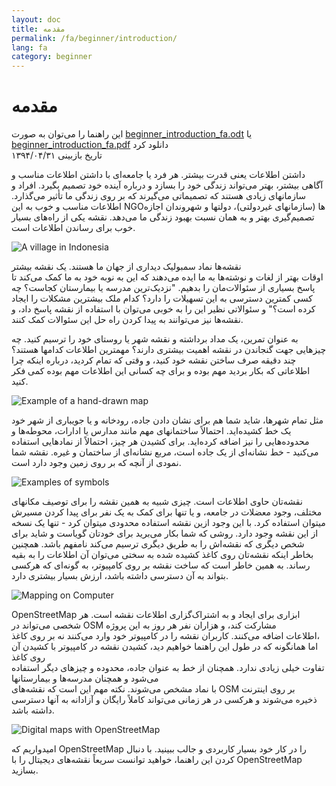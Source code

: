 ```yaml
---
layout: doc
title: مقدمه
permalink: /fa/beginner/introduction/
lang: fa
category: beginner
---
```


مقدمه
============

این راهنما را می‌توان به صورت [beginner_introduction_fa.odt](/files/beginner_introduction_fa.odt) یا [beginner_introduction_fa.pdf](/files/beginner_introduction_fa.pdf) دانلود کرد  
تاریخ بازبینی ۱۳۹۴/۰۴/۳۱  

داشتن اطلاعات یعنی قدرت بیشتر. هر فرد یا جامعه‌ای با داشتن اطلاعات مناسب و 
آگاهی بیشتر، بهتر می‌تواند 
زندگی خود را بسازد و درباره‌ آینده خود تصمیم بگیرد. افراد و سازمانهای زیادی هستند که
تصمیماتی می‌گیرند که بر روی زندگی ما تأثیر می‌گذارد. اطلاعات مناسب و خوب
به این NGOها (سازمانهای غیردولتی)، دولتها و شهروندان اجازه تصمیم‌گیری بهتر 
و به همان نسبت بهبود زندگی ما می‌دهد. نقشه یکی از راه‌های بسیار خوب 
برای رساندن اطلاعات است. 

![A village in Indonesia][]

نقشه‌ها نماد سمبولیک دیداری از جهان ما هستند. یک نقشه‌ بیشتر  
اوقات بهتر از لغات و نوشته‌ها به ما ایده می‌دهند که این به نوبه خود به ما کمک می‌کند تا پاسخ 
بسیاری از سئوالات‌مان را بدهیم. "نزدیک‌ترین مدرسه یا بیمارستان کجاست؟ چه کسی 
کمترین دسترسی به این تسهیلات را دارد؟ کدام ملک بیشترین 
مشکلات را ایجاد کرده است؟" و سئوالاتی نظیر این را به خوبی می‌توان با استفاده از نقشه پاسخ داد،
و نقشه‌ها نیز می‌توانند به پیدا کردن راه حل این سئوالات کمک کنند. 

به عنوان تمرین، یک مداد برداشته و نقشه شهر یا روستای خود را ترسیم کنید. چه چیزهایی 
جهت گنجاندن در نقشه اهمیت بیشتری دارند؟ مهمترین 
اطلاعات کدامها هستند؟ چند دقیقه صرف ساختن نقشه خود کنید، و وقتی که 
تمام کردید، درباره اینکه چرا اطلاعاتی که بکار بردید مهم بوده و 
برای چه کسانی این اطلاعات مهم بوده کمی فکر کنید.

![Example of a hand-drawn map][]

 مثل تمام شهرها، شاید شما هم برای نشان دادن جاده، رودخانه و یا جویباری از شهر خود یک خط 
کشیده‌اید. احتمالاً ساختمانهای مهم مانند مدارس یا ادارات، 
محوطه‌ها و محدوده‌هایی را نیز اضافه کرده‌اید. برای کشیدن هر چیز، 
احتمالاً از نمادهایی استفاده می‌کنید - خط نشانه‌ای از یک جاده است، مربع 
نشانه‌ای از ساختمان و غیره. نقشه شما نمودی از 
آنچه که بر روی زمین وجود دارد است.

![Examples of symbols][]

نقشه‌تان حاوی اطلاعات است. چیزی شبیه به همین نقشه را برای توصیف 
مکانهای مختلف، وجود معضلات در جامعه، 
و یا تنها برای کمک به یک نفر برای پیدا کردن مسیرش میتوان استفاده کرد. با این وجود 
ازین نقشه استفاده محدودی میتوان کرد - تنها یک نسخه از این نقشه وجود دارد.
روشی که شما بکار می‌برید برای خودتان گویاست و شاید برای شخص دیگری 
که نقشه‌اش را به طریق دیگری ترسیم می‌کند نامفهم باشد. همچنین بخاطر اینکه نقشه‌تان 
روی کاغذ کشیده شده به سختی می‌توان آن اطلاعات را به بقیه رساند. 
به همین خاطر است که ساخت نقشه بر روی کامپیوتر، به گونه‌ای که هرکسی بتواند به آن 
دسترسی داشته باشد، ارزش بسیار بیشتری دارد. 

![Mapping on Computer][]

OpenStreetMap ابزاری برای ایجاد و به اشتراک‌گزاری اطلاعات نقشه است. 
هر شخصی می‌تواند در OSM مشارکت کند، و هزاران نفر هر روز به این پروژه  
اطلاعات اضافه می‌کنند. کاربران نقشه را در کامپیوتر خود وارد می‌کنند نه بر روی کاغذ،  
اما همانگونه که در طول این راهنما خواهیم دید، کشیدن نقشه در کامپیوتر با کشیدن آن روی کاغذ  
تفاوت خیلی زیادی ندارد. همچنان از خط به عنوان جاده، 
محدوده و چیزهای دیگر استفاده می‌شود و همچنان مدرسه‌ها و بیمارستانها  
با نماد مشخص می‌شوند. نکته مهم این است که نقشه‌های OSM بر روی اینترنت  
ذخیره می‌شوند و هرکسی در هر زمانی می‌تواند کاملاً رایگان و آزادانه به آنها دسترسی داشته باشد.

![Digital maps with OpenStreetMap][]

امیدواریم که OpenStreetMap را در کار خود بسیار کاربردی و جالب 
ببینید. با دنبال کردن این راهنما، خواهید توانست سریعاً 
نقشه‌های دیجیتال را با OpenStreetMap بسازید.


[A village in Indonesia]: /images/beginner/village-in-indonesia.png
[Example of a hand-drawn map]: /images/beginner/hand-drawn-map.png
[Examples of symbols]: /images/beginner/examples-of-symbols.png
[Mapping on Computer]: /images/beginner/mapping-on-computer.png
[Digital maps with OpenStreetMap]: /images/beginner/digital-maps-with-osm.png